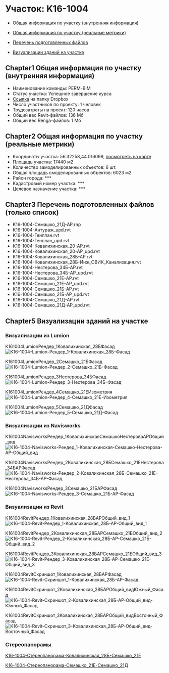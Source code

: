 # Участок: K16-1004

* [Общая информация по участку (внутренняя информация)](#Chapter1)

* [Общая информация по участку (реальные метрики)](#Chapter2)

* [Перечень подготовленных файлов](#Chapter3)

* [Визуализации зданий на участке](#Chapter5)

## <a id="test">Chapter1</a> Общая информация по участку (внутренняя информация)
+ Наименование команды: PERM-BIM
+ Статус участка: Успешное завершение курса
+ [Ссылка](https://www.dropbox.com/sh/wvvgv1nw1iqred9/AAB-F-xihyhHk1Wpp3U9tfgSa/K16_1004?dl=0) на папку Dropbox
+ Число участников по проекту: 1 человек
+ Трудозатраты на проект: 120 часов
+ Общий вес Revit-файлов: 136 Мб
+ Общий вес Renga-файлов: 1 Мб
## <a id="test">Chapter2</a> Общая информация по участку (реальные метрики)
+ Координаты участка: 56.32258,44.016099, [посмотреть на карте]("yandex.ru/maps/47/nizhny-novgorod/?ll=56.32258%2C44.016099&z=19")
+ Площадь участка: 17440 м2
+ Количество замоделированных объектов: 6 шт.
+ Общая площадь смоделированных объектов: 6023 м2
+ Район города: *** 
+ Кадастровый номер участка: *** 
+ Целевое назначение участка: *** 
## <a id="test">Chapter3</a> Перечень подготовленных файлов (только список)
+ K16-1004-Cемашко_21Д-АР.rnp
+ K16-1004-Антураж_upd.rvt
+ K16-1004-Генплан.rvt
+ K16-1004-Генплан_upd.rvt
+ K16-1004-Ковалихинская_20-АР.rvt
+ K16-1004-Ковалихинская_20-АР_upd.rvt
+ K16-1004-Ковалихинская_28Б-АР.rvt
+ K16-1004-Ковалихинская_28Б-Инж_ОВИК_Канализация.rvt
+ K16-1004-Нестерова_34Б-АР.rvt
+ K16-1004-Нестерова_34Б-АР_upd.rvt
+ K16-1004-Семашко_21E-АР.rvt
+ K16-1004-Семашко_21E-АР_upd.rvt
+ K16-1004-Семашко_21Б-АР.rvt
+ K16-1004-Семашко_21Б-АР_upd.rvt
+ K16-1004-Семашко_21Д-АР.rvt
+ K16-1004-Семашко_21Д-АР_upd.rvt
## <a id="test">Chapter5</a> Визуализации зданий на участке
### Визуализации из Lumion
K161004LumionРендер_1Ковалихинская_28БФасад
![K16-1004-Lumion-Рендер_1-Ковалихинская_28Б-Фасад](/Images/K16_1004/K16-1004-Lumion-Рендер_1-Ковалихинская_28Б-Фасад_Compressed.jpg)

K161004LumionРендер_2Семашко_21БФасад
![K16-1004-Lumion-Рендер_2-Семашко_21Б-Фасад](/Images/K16_1004/K16-1004-Lumion-Рендер_2-Семашко_21Б-Фасад_Compressed.jpg)

K161004LumionРендер_3Нестерова_34БФасад
![K16-1004-Lumion-Рендер_3-Нестерова_34Б-Фасад](/Images/K16_1004/K16-1004-Lumion-Рендер_3-Нестерова_34Б-Фасад_Compressed.jpg)

K161004LumionРендер_4Семашко_21EИзометрия
![K16-1004-Lumion-Рендер_4-Семашко_21E-Изометрия](/Images/K16_1004/K16-1004-Lumion-Рендер_4-Семашко_21E-Изометрия_Compressed.jpg)

K161004LumionРендер_5Семашко_21ДФасад
![K16-1004-Lumion-Рендер_5-Семашко_21Д-Фасад](/Images/K16_1004/K16-1004-Lumion-Рендер_5-Семашко_21Д-Фасад_Compressed.jpg)

### Визуализации из Navisworks
K161004NavisworksРендер_1КовалихинскаяСемашкоНестероваАРОбщий_вид
![K16-1004-Navisworks-Рендер_1-Ковалихинская-Семашко-Нестерова-АР-Общий_вид](/Images/K16_1004/K16-1004-Navisworks-Рендер_1-Ковалихинская-Семашко-Нестерова-АР-Общий_вид_Compressed.jpg)

K161004NavisworksРендер_2Ковалихинская_28БСемашко_21ЕНестерова_34БАРФасад
![K16-1004-Navisworks-Рендер_2-Ковалихинская_28Б-Семашко_21Е-Нестерова_34Б-АР-Фасад](/Images/K16_1004/K16-1004-Navisworks-Рендер_2-Ковалихинская_28Б-Семашко_21Е-Нестерова_34Б-АР-Фасад_Compressed.jpg)

K161004NavisworksРендер_3Семашко_21БАРФасад
![K16-1004-Navisworks-Рендер_3-Семашко_21Б-АР-Фасад](/Images/K16_1004/K16-1004-Navisworks-Рендер_3-Семашко_21Б-АР-Фасад_Compressed.jpg)

### Визуализации из Revit
K161004RevitРендер_1Ковалихинская_28БАРОбщий_вид_1
![K16-1004-Revit-Рендер_1-Ковалихинская_28Б-АР-Общий_вид_1](/Images/K16_1004/K16-1004-Revit-Рендер_1-Ковалихинская_28Б-АР-Общий_вид_1_Compressed.jpg)

K161004RevitРендер_2Ковалихинская_28БАРСемашко_21БОбщий_вид_2
![K16-1004-Revit-Рендер_2-Ковалихинская_28Б-АР-Семашко_21Б-Общий_вид_2](/Images/K16_1004/K16-1004-Revit-Рендер_2-Ковалихинская_28Б-АР-Семашко_21Б-Общий_вид_2_Compressed.jpg)

K161004RevitРендер_3Ковалихинская_28БАРСемашко_21ЕОбщий_вид_3
![K16-1004-Revit-Рендер_3-Ковалихинская_28Б-АР-Семашко_21Е-Общий_вид_3](/Images/K16_1004/K16-1004-Revit-Рендер_3-Ковалихинская_28Б-АР-Семашко_21Е-Общий_вид_3_Compressed.jpg)

K161004RevitСкриншот_1Ковалихинская_28БАРФасад
![K16-1004-Revit-Скриншот_1-Ковалихинская_28Б-АР-Фасад](/Images/K16_1004/K16-1004-Revit-Скриншот_1-Ковалихинская_28Б-АР-Фасад_Compressed.jpg)

K161004RevitСкриншот_2Ковалихинская_28БАРОбщий_видЮжный_Фасад
![K16-1004-Revit-Скриншот_2-Ковалихинская_28Б-АР-Общий_вид-Южный_Фасад](/Images/K16_1004/K16-1004-Revit-Скриншот_2-Ковалихинская_28Б-АР-Общий_вид-Южный_Фасад_Compressed.jpg)

K161004RevitСкриншот_3Ковалихинская_28БАРОбщий_видВосточный_Фасад
![K16-1004-Revit-Скриншот_3-Ковалихинская_28Б-АР-Общий_вид-Восточный_Фасад](/Images/K16_1004/K16-1004-Revit-Скриншот_3-Ковалихинская_28Б-АР-Общий_вид-Восточный_Фасад_Compressed.jpg)

### Стереопанорамы
[K16-1004-Стереопанорама-Ковалихинская_28Б-Семашко_21E](https://pano.autodesk.com/pano.html?url=jpgs/0a9d3f2a-5d96-4e34-bd80-869ef1b3f582&version=2)

[K16-1004-Стереопанорама-Семашко_21E-Семашко_21Д](https://pano.autodesk.com/pano.html?url=jpgs/d01670e2-698e-4a41-8f9a-e8dfbd9f6c7c&version=2)

